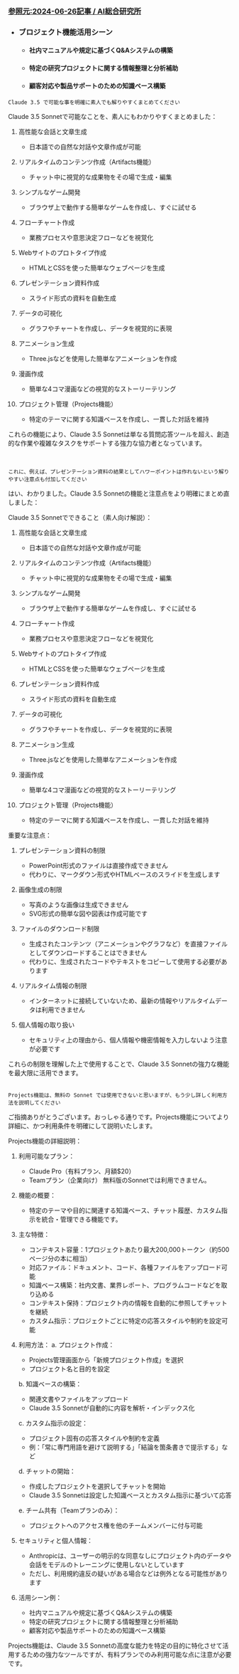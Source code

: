 ### [参照元:2024-06-26記事 / AI総合研究所](https://www.ai-souken.com/article/what-is-claude35-sonnet)

- ### ブロジェクト機能活用シーン
   - #### 社内マニュアルや規定に基づくQ&Aシステムの構築
   - #### 特定の研究プロジェクトに関する情報整理と分析補助
   - #### 顧客対応や製品サポートのための知識ベース構築

```
Claude 3.5 で可能な事を明確に素人でも解りやすくまとめてください
```
Claude 3.5 Sonnetで可能なことを、素人にもわかりやすくまとめました：

1. 高性能な会話と文章生成
   - 日本語での自然な対話や文章作成が可能

2. リアルタイムのコンテンツ作成（Artifacts機能）
   - チャット中に視覚的な成果物をその場で生成・編集

3. シンプルなゲーム開発
   - ブラウザ上で動作する簡単なゲームを作成し、すぐに試せる

4. フローチャート作成
   - 業務プロセスや意思決定フローなどを視覚化

5. Webサイトのプロトタイプ作成
   - HTMLとCSSを使った簡単なウェブページを生成

6. プレゼンテーション資料作成
   - スライド形式の資料を自動生成

7. データの可視化
   - グラフやチャートを作成し、データを視覚的に表現

8. アニメーション生成
   - Three.jsなどを使用した簡単なアニメーションを作成

9. 漫画作成
   - 簡単な4コマ漫画などの視覚的なストーリーテリング

10. プロジェクト管理（Projects機能）
    - 特定のテーマに関する知識ベースを作成し、一貫した対話を維持

これらの機能により、Claude 3.5 Sonnetは単なる質問応答ツールを超え、創造的な作業や複雑なタスクをサポートする強力な協力者となっています。

<br>

```
これに、例えば、プレゼンテーション資料の結果としてハワーポイントは作れないという解りやすい注意点も付加してください
```

はい、わかりました。Claude 3.5 Sonnetの機能と注意点をより明確にまとめ直しました：

Claude 3.5 Sonnetでできること（素人向け解説）：

1. 高性能な会話と文章生成
   - 日本語での自然な対話や文章作成が可能

2. リアルタイムのコンテンツ作成（Artifacts機能）
   - チャット中に視覚的な成果物をその場で生成・編集

3. シンプルなゲーム開発
   - ブラウザ上で動作する簡単なゲームを作成し、すぐに試せる

4. フローチャート作成
   - 業務プロセスや意思決定フローなどを視覚化

5. Webサイトのプロトタイプ作成
   - HTMLとCSSを使った簡単なウェブページを生成

6. プレゼンテーション資料作成
   - スライド形式の資料を自動生成

7. データの可視化
   - グラフやチャートを作成し、データを視覚的に表現

8. アニメーション生成
   - Three.jsなどを使用した簡単なアニメーションを作成

9. 漫画作成
   - 簡単な4コマ漫画などの視覚的なストーリーテリング

10. プロジェクト管理（Projects機能）
    - 特定のテーマに関する知識ベースを作成し、一貫した対話を維持

重要な注意点：

1. プレゼンテーション資料の制限
   - PowerPoint形式のファイルは直接作成できません
   - 代わりに、マークダウン形式やHTMLベースのスライドを生成します

2. 画像生成の制限
   - 写真のような画像は生成できません
   - SVG形式の簡単な図や図表は作成可能です

3. ファイルのダウンロード制限
   - 生成されたコンテンツ（アニメーションやグラフなど）を直接ファイルとしてダウンロードすることはできません
   - 代わりに、生成されたコードやテキストをコピーして使用する必要があります

4. リアルタイム情報の制限
   - インターネットに接続していないため、最新の情報やリアルタイムデータは利用できません

5. 個人情報の取り扱い
   - セキュリティ上の理由から、個人情報や機密情報を入力しないよう注意が必要です

これらの制限を理解した上で使用することで、Claude 3.5 Sonnetの強力な機能を最大限に活用できます。
<br><br>
```
Projects機能は、無料の Sonnet では使用できないと思いますが、もう少し詳しく利用方法を説明してください
```
ご指摘ありがとうございます。おっしゃる通りです。Projects機能についてより詳細に、かつ利用条件を明確にして説明いたします。

Projects機能の詳細説明：

1. 利用可能なプラン：
   - Claude Pro（有料プラン、月額$20）
   - Teamプラン（企業向け）
   無料版のSonnetでは利用できません。

2. 機能の概要：
   - 特定のテーマや目的に関連する知識ベース、チャット履歴、カスタム指示を統合・管理できる機能です。

3. 主な特徴：
   - コンテキスト容量：1プロジェクトあたり最大200,000トークン（約500ページ分の本に相当）
   - 対応ファイル：ドキュメント、コード、各種ファイルをアップロード可能
   - 知識ベース構築：社内文書、業界レポート、プログラムコードなどを取り込める
   - コンテキスト保持：プロジェクト内の情報を自動的に参照してチャットを継続
   - カスタム指示：プロジェクトごとに特定の応答スタイルや制約を設定可能

4. 利用方法：
   a. プロジェクト作成：
      - Projects管理画面から「新規プロジェクト作成」を選択
      - プロジェクト名と目的を設定

   b. 知識ベースの構築：
      - 関連文書やファイルをアップロード
      - Claude 3.5 Sonnetが自動的に内容を解析・インデックス化

   c. カスタム指示の設定：
      - プロジェクト固有の応答スタイルや制約を定義
      - 例：「常に専門用語を避けて説明する」「結論を箇条書きで提示する」など

   d. チャットの開始：
      - 作成したプロジェクトを選択してチャットを開始
      - Claude 3.5 Sonnetは設定した知識ベースとカスタム指示に基づいて応答

   e. チーム共有（Teamプランのみ）：
      - プロジェクトへのアクセス権を他のチームメンバーに付与可能

5. セキュリティと個人情報：
   - Anthropicは、ユーザーの明示的な同意なしにプロジェクト内のデータや会話をモデルのトレーニングに使用しないとしています
   - ただし、利用規約違反の疑いがある場合などは例外となる可能性があります

6. 活用シーン例：
   - 社内マニュアルや規定に基づくQ&Aシステムの構築
   - 特定の研究プロジェクトに関する情報整理と分析補助
   - 顧客対応や製品サポートのための知識ベース構築

Projects機能は、Claude 3.5 Sonnetの高度な能力を特定の目的に特化させて活用するための強力なツールですが、有料プランでのみ利用可能な点に注意が必要です。

<br><br>
